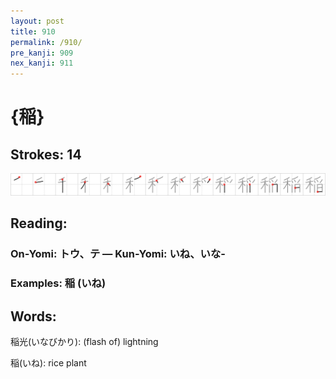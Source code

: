 ```yaml
---
layout: post
title: 910
permalink: /910/
pre_kanji: 909
nex_kanji: 911
---
```


# {稲}

## Strokes: 14

<div class="stroke"><img src="../images/E7A8B2.png" /></div>

## Reading:

### On-Yomi: トウ、テ &mdash; Kun-Yomi: いね、いな-

### Examples: 稲 (いね)

## Words:

稲光(いなびかり): (flash of) lightning

稲(いね): rice plant
